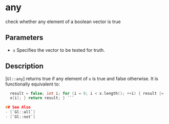 # any
check whether any element of a boolean vector is true

## Parameters
- `x`
  Specifies the vector to be tested for truth.

## Description
[`Gl::any`] returns true if any element of `x` is true and false
  otherwise. It is functionally equivalent to:
```c bool any(bvec x) { // bvec can be bvec2, bvec3 or bvec4 bool
  result = false; int i; for (i = 0; i < x.length(); ++i) { result |=
  x[i]; } return result; } ```

## See Also
- [`Gl::all`]
- [`Gl::not`]

